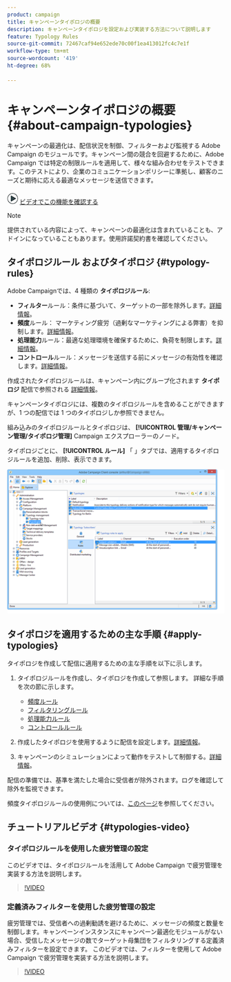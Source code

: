 ```yaml
---
product: campaign
title: キャンペーンタイポロジの概要
description: キャンペーンタイポロジを設定および実装する方法について説明します
feature: Typology Rules
source-git-commit: 72467caf94e652ede70c00f1ea413012fc4c7e1f
workflow-type: tm+mt
source-wordcount: '419'
ht-degree: 68%

---
```


# キャンペーンタイポロジの概要{#about-campaign-typologies}

キャンペーンの最適化は、配信状況を制御、フィルターおよび監視する Adobe Campaign のモジュールです。キャンペーン間の競合を回避するために、Adobe Campaign では特定の制限ルールを適用して、様々な組み合わせをテストできます。このテストにより、企業のコミュニケーションポリシーに準拠し、顧客のニーズと期待に応える最適なメッセージを送信できます。

![](assets/do-not-localize/how-to-video.png) [ビデオでこの機能を確認する](#typologies-video)

>[!NOTE]
>
>提供されている内容によって、キャンペーンの最適化は含まれていることも、アドインになっていることもあります。使用許諾契約書を確認してください。

## タイポロジルール およびタイポロジ {#typology-rules}

Adobe Campaignでは、4 種類の **タイポロジルール**:

* **フィルター**&#x200B;ルール：条件に基づいて、ターゲットの一部を除外します。[詳細情報](filtering-rules.md)。
* **頻度**&#x200B;ルール： マーケティング疲労（過剰なマーケティングによる弊害）を抑制します。[詳細情報](pressure-rules.md)。
* **処理能力**&#x200B;ルール：最適な処理環境を確保するために、負荷を制限します。[詳細情報](consistency-rules.md#controlling-capacity)。
* **コントロール**&#x200B;ルール：メッセージを送信する前にメッセージの有効性を確認します。[詳細情報](control-rules.md)。

作成されたタイポロジルールは、キャンペーン内にグループ化されます **タイポロジ** 配信で参照される [詳細情報](#apply-typologies)。

キャンペーンタイポロジには、複数のタイポロジルールを含めることができますが、1 つの配信では 1 つのタイポロジしか参照できません。

組み込みのタイポロジルールとタイポロジは、 **[!UICONTROL 管理/キャンペーン管理/タイポロジ管理]** Campaign エクスプローラーのノード。

タイポロジごとに、 **[!UICONTROL ルール]** 「 」タブでは、適用するタイポロジルールを追加、削除、表示できます。

![](assets/campaign_opt_rules_tab.png)

## タイポロジを適用するための主な手順 {#apply-typologies}

タイポロジを作成して配信に適用するための主な手順を以下に示します。

1. タイポロジルールを作成し、タイポロジを作成して参照します。
詳細な手順を次の節に示します。
   * [頻度ルール](pressure-rules.md)
   * [フィルタリングルール](filtering-rules.md)
   * [処理能力ルール](consistency-rules.md)
   * [コントロールルール](control-rules.md)

1. 作成したタイポロジを使用するように配信を設定します。[詳細情報](apply-rules.md#apply-a-typology-to-a-delivery)。
1. キャンペーンのシミュレーションによって動作をテストして制御する。[詳細情報](campaign-simulations.md)。

配信の準備では、基準を満たした場合に受信者が除外されます。ログを確認して除外を監視できます。

頻度タイポロジルールの使用例については、[このページ](pressure-rules.md#use-cases-on-pressure-rules)を参照してください。

## チュートリアルビデオ {#typologies-video}

### タイポロジルールを使用した疲労管理の設定

このビデオでは、タイポロジルールを活用して Adobe Campaign で疲労管理を実装する方法を説明します。

>[!VIDEO](https://video.tv.adobe.com/v/25090?quality=12)

### 定義済みフィルターを使用した疲労管理の設定

疲労管理では、受信者への過剰勧誘を避けるために、メッセージの頻度と数量を制御します。キャンペーンインスタンスにキャンペーン最適化モジュールがない場合、受信したメッセージの数でターゲット母集団をフィルタリングする定義済みフィルターを設定できます。
このビデオでは、フィルターを使用して Adobe Campaign で疲労管理を実装する方法を説明します。

>[!VIDEO](https://video.tv.adobe.com/v/25091?quality=12)


